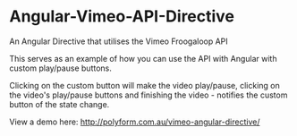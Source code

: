 # Angular-Vimeo-API-Directive
An Angular Directive that utilises the Vimeo Froogaloop API

This serves as an example of how you can use the API with Angular with custom play/pause buttons.

Clicking on the custom button will make the video play/pause, clicking on the video's play/pause buttons and finishing the video - notifies the custom button of the state change.

View a demo here: http://polyform.com.au/vimeo-angular-directive/
